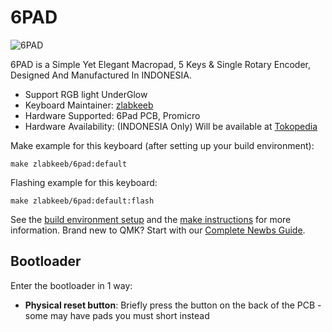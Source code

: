 # 6PAD

![6PAD](https://i.imgur.com/yt3dKCBh.jpeg)

6PAD is a Simple Yet Elegant Macropad, 5 Keys & Single Rotary Encoder, Designed And Manufactured In INDONESIA.

-   Support RGB light UnderGlow
-   Keyboard Maintainer: [zlabkeeb](https://github.com/zlabkeeb)
-   Hardware Supported: 6Pad PCB, Promicro
-   Hardware Availability: (INDONESIA Only) Will be available at [Tokopedia](https://www.tokopedia.com/zahranetid)

Make example for this keyboard (after setting up your build environment):

    make zlabkeeb/6pad:default

Flashing example for this keyboard:

    make zlabkeeb/6pad:default:flash

See the [build environment setup](https://docs.qmk.fm/#/getting_started_build_tools) and the [make instructions](https://docs.qmk.fm/#/getting_started_make_guide) for more information. Brand new to QMK? Start with our [Complete Newbs Guide](https://docs.qmk.fm/#/newbs).

## Bootloader

Enter the bootloader in 1 way:

-   **Physical reset button**: Briefly press the button on the back of the PCB - some may have pads you must short instead
